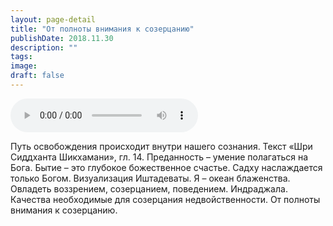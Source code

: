 ```yaml
---
layout: page-detail
title: "От полноты внимания к созерцанию"
publishDate: 2018.11.30
description: ""
tags:
image:
draft: false
---
```


<audio title="2018.11.30 - От полноты внимания к созерцанию.mp3" src="/upload/iblock/fff/fff8de316ab46a8b8700627a46339528.mp3" controls=""></audio>

 Путь освобождения происходит внутри нашего сознания. Текст «Шри Сиддханта Шикхамани», гл. 14\. Преданность – умение полагаться на Бога. Бытие – это глубокое божественное счастье. Садху наслаждается только Богом. Визуализация Иштадеваты. Я – океан блаженства. Овладеть воззрением, созерцанием, поведением. Индраджала. Качества необходимые для созерцания недвойственности. От полноты внимания к созерцанию. 

  
